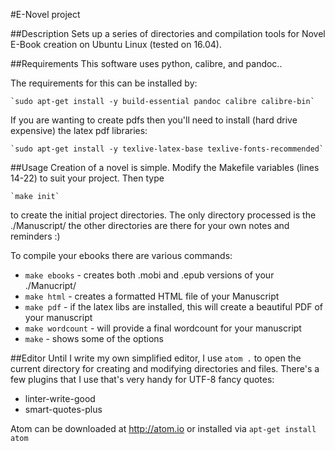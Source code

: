 #E-Novel project

##Description
Sets up a series of directories and compilation tools for Novel E-Book creation on Ubuntu Linux (tested on 16.04).

##Requirements
This software uses python, calibre, and pandoc..

The requirements for this can be installed by:

    `sudo apt-get install -y build-essential pandoc calibre calibre-bin`

If you are wanting to create pdfs then you'll need to install (hard drive expensive) the latex pdf libraries:

    `sudo apt-get install -y texlive-latex-base texlive-fonts-recommended`

##Usage
Creation of a novel is simple.
Modify the Makefile variables (lines 14-22) to suit your project. Then type

    `make init`

to create the initial project directories. The only directory processed is the ./Manuscript/ the other directories are there for your own notes and reminders :)

To compile your ebooks there are various commands:

* `make ebooks` - creates both .mobi and .epub versions of your ./Manucript/
* `make html` - creates a formatted HTML file of your Manuscript
* `make pdf` - if the latex libs are installed, this will create a beautiful PDF of your manuscript
* `make wordcount` - will provide a final wordcount for your manuscript
* `make` - shows some of the options

##Editor
Until I write my own simplified editor, I use `atom .` to open the current directory for creating and modifying directories and files. There's a few plugins that I use that's very handy for UTF-8 fancy quotes:

* linter-write-good
* smart-quotes-plus

Atom can be downloaded at http://atom.io or installed via `apt-get install atom`

